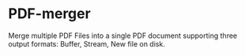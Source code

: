 # PDF-merger

Merge multiple PDF Files into a single PDF document supporting three output formats: Buffer, Stream, New file on disk.
